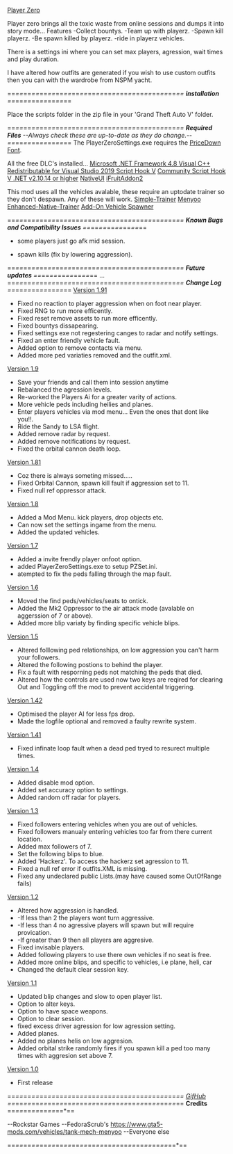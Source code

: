 <u> Player Zero </u>

Player zero brings all the toxic waste from online sessions and dumps it into story mode...
Features
	-Collect bountys.
	-Team up with playerz.
	-Spawn kill playerz.
	-Be spawn killed by playerz.
	-ride in playerz vehicles.

There is a settings ini where you can set max players, agression, wait times and play duration.

I have altered how outfits are generated if you wish to use custom outfits then you can with the wardrobe from NSPM yacht.

==*==*==*==*==*==*==*==*==*==*==*==*==*==*==*==*==*==*==*==*==*==
<b>installation</b>
==*==*==*==*==*==*==*==

Place the scripts folder in the zip file in your 'Grand Theft Auto V' folder.

==*==*==*==*==*==*==*==*==*==*==*==*==*==*==*==*==*==*==*==*==*==
<b>Required Files</b>
--Always check these are up-to-date as they do change.--
==*==*==*==*==*==*==*==
The PlayerZeroSettings.exe requires the <a href="https://fontmeme.com/fonts/pricedown-font/">PriceDown Font</a>.

All the free DLC's installed... 
	<a href="https://dotnet.microsoft.com/download/dotnet-framework/net48">Microsoft .NET Framework 4.8 </a>
	<a href="https://support.microsoft.com/en-us/help/2977003/the-latest-supported-visual-c-downloads">Visual C++ Redistributable for Visual Studio 2019 </a>
	<a href="http://www.dev-c.com/gtav/scripthookv/">Script Hook V</a>
	<a href="https://github.com/crosire/scripthookvdotnet">Community Script Hook V .NET v2.10.14 or higher</a>
	<a href="https://github.com/Guad/NativeUI/releases">NativeUI</a>
	<a href="https://github.com/Bob74/iFruitAddon2/releases">iFruitAddon2</a>

This mod uses all the vehicles avalable, these require an uptodate trainer so they don't despawn. 
Any of these will work. 
	<a href="https://www.gta5-mods.com/scripts/simple-trainer-for-gtav">Simple-Trainer</a>
	<a href="https://github.com/MAFINS/MenyooSP">Menyoo</a>
	<a href="https://www.gta5-mods.com/scripts/enhanced-native-trainer-zemanez-and-others">Enhanced-Native-Trainer</a>
	<a href="https://www.gta5-mods.com/scripts/add-on-vehicle-spawner">Add-On Vehicle Spawner</a>

==*==*==*==*==*==*==*==*==*==*==*==*==*==*==*==*==*==*==*==*==*==
<b>Known Bugs and Compatibility Issues</b>
==*==*==*==*==*==*==*==

- some players just go afk mid session.

- spawn kills (fix by lowering aggression).

==*==*==*==*==*==*==*==*==*==*==*==*==*==*==*==*==*==*==*==*==*==
<b>Future updates</b>
==*==*==*==*==*==*==*==
...
==*==*==*==*==*==*==*==*==*==*==*==*==*==*==*==*==*==*==*==*==*==
<b>Change Log</b>
==*==*==*==*==*==*==*==
<u>Version 1.91</u>
<ul>
    <li>Fixed no reaction to player aggression when on foot near player.</li>
    <li>Fixed RNG to run more efficently.</li>
    <li>Fixed reset remove assets to run more efficently.</li>
    <li>Fixed bountys dissapearing.</li>
    <li>Fixed settings exe not regestering canges to radar and notify settings.</li>
    <li>Fixed an enter friendly vehicle fault.</li>
    <li>Added option to remove contacts via menu.</li>
    <li>Added more ped variaties removed and the outfit.xml.</li>

</ul>

<u>Version 1.9</u>
<ul>
    <li>Save your friends and call them into session anytime</li>
    <li>Rebalanced the agression levels.</li>
    <li>Re-worked the Players Ai for a greater varity of actions.</li>
    <li>More vehicle peds including heilies and planes.</li>
    <li>Enter players vehicles via mod menu... Even the ones that dont like you!!.</li>
    <li>Ride the Sandy to LSA flight.</li>
    <li>Added remove radar by request.</li>
    <li>Added remove notifications by request.</li>
    <li>Fixed the orbital cannon death loop.</li>

</ul>

<u>Version 1.81</u>
<ul>
    <li>Coz there is always someting missed.....</li>
    <li>Fixed Orbital Cannon, spawn kill fault if aggression set to 11.</li>
    <li>Fixed null ref oppressor attack.</li>

</ul>

<u>Version 1.8</u>
<ul>
    <li>Added a Mod Menu. kick players, drop objects etc.</li>
    <li>Can now set the settings ingame from the menu.</li>
    <li>Added the updated vehicles.</li>

</ul>

<u>Version 1.7</u>
<ul>
    <li>Added a invite frendly player onfoot option.</li>
    <li>added PlayerZeroSettings.exe to setup PZSet.ini.</li>
    <li>atempted to fix the peds falling through the map fault.</li>

</ul>

<u>Version 1.6</u>
<ul>
    <li>Moved the find peds/vehicles/seats to ontick.</li>
    <li>Added the Mk2 Oppressor to the air attack mode (avalable on aggerssion of 7 or above).</li>
    <li>Added more blip variaty by finding specific vehicle blips.</li>

</ul>
<u>Version 1.5</u>
<ul>
    <li>Altered folllowing ped relationships, on low aggression you can't harm your followers.</li>
    <li>Altered the following postions to behind the player.</li>
    <li>Fix a fault with resporning peds not matching the peds that died.</li>
    <li>Altered how the controls are used now two keys are reqired for clearing Out and Toggling off the mod to prevent accidental triggering.</li>

</ul>

<u>Version 1.42</u>
<ul>
    <li>Optimised the player AI for less fps drop.</li>
    <li>Made the logfile optional and removed a faulty rewrite system.</li>

</ul>

<u>Version 1.41</u>
<ul>
    <li>Fixed infinate loop fault when a dead ped tryed to resurect multiple times.</li>

</ul>

<u>Version 1.4</u>
<ul>
    <li>Added disable mod option.</li>
    <li>Added set accuracy option to settings.</li>
    <li>Added random off radar for players.</li>

</ul>

<u>Version 1.3</u>
<ul>
    <li>Fixed followers entering vehicles when you are out of vehicles.</li>
    <li>Fixed followers manualy entering vehicles too far from there current location.</li>
    <li>Added max followers of 7.</li>
    <li>Set the following blips to blue.</li>
    <li>Added 'Hackerz'. To access the hackerz set agression to 11.</li>
    <li>Fixed a null ref error if outfits.XML is missing.</li>
    <li>Fixed any undeclared public Lists.(may have caused some OutOfRange fails)</li>

</ul>

<u>Version 1.2</u>
<ul>
    <li>Altered how aggression is handled.</li>
    <li>-If less than 2 the players wont turn aggressive.</li>
    <li>-If less than 4 no agressive players will spawn but will require provication.</li>
    <li>-If greater than 9 then all players are aggresive.</li>
    <li>Fixed invisable players.</li>
    <li>Added following players to use there own vehicles if no seat is free.</li>
    <li>Added more online blips, and specific to vehicles, i.e plane, heli, car</li>
    <li>Changed the default clear session key.</li>

</ul>

<u>Version 1.1</u>
<ul>
    <li>Updated blip changes and slow to open player list.</li>
    <li>Option to alter keys.</li>
    <li>Option to have space weapons.</li>
    <li>Option to clear session.</li>
    <li>fixed excess driver agression for low agression setting.</li>
    <li>Added planes.</li>
    <li>Added no planes helis on low aggresion.</li>
    <li>Added orbital strike randomly fires if you spawn kill a ped too many times with aggresion set above 7.</li>
</ul>

<u>Version 1.0</u>
<ul>
    <li>First release</li>
</ul>

==*==*==*==*==*==*==*==*==*==*==*==*==*==*==*==*==*==*==*==*==*==
<a href="https://github.com/Adopcalipt/Player_Zero">GifHub</a>
==*==*==*==*==*==*==*==*==*==*==*==*==*==*==*==*==*==*==*==*==*==
<b>Credits</b>
==*==*==*==*==*==*==*==

--Rockstar Games
--FedoraScrub's https://www.gta5-mods.com/vehicles/tank-mech-menyoo
--Everyone else

==*==*==*==*==*==*==*==*==*==*==*==*==*==*==*==*==*==*==*==*==*==
